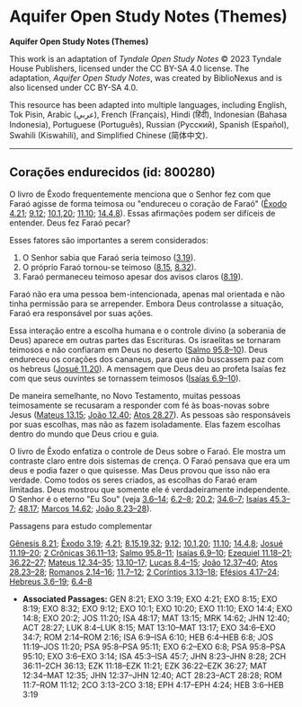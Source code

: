 # Aquifer Open Study Notes (Themes)

**Aquifer Open Study Notes (Themes)**

This work is an adaptation of *Tyndale Open Study Notes* © 2023 Tyndale House Publishers, licensed under the CC BY\-SA 4\.0 license. The adaptation, *Aquifer Open Study Notes*, was created by BiblioNexus and is also licensed under CC BY\-SA 4\.0\.

This resource has been adapted into multiple languages, including English, Tok Pisin, Arabic (عربي), French (Français), Hindi (हिंदी), Indonesian (Bahasa Indonesia), Portuguese (Português), Russian (Русский), Spanish (Español), Swahili (Kiswahili), and Simplified Chinese (简体中文).



--------------------------------

## Corações endurecidos (id: 800280)

O livro de Êxodo frequentemente menciona que o Senhor fez com que Faraó agisse de forma teimosa ou "endureceu o coração de Faraó" ([Êxodo 4\.21](https://ref.ly/Exod4:21); [9\.12](https://ref.ly/Exod9:12); [10\.1](https://ref.ly/Exod10:1),[20](https://ref.ly/Exod10:20); [11\.10](https://ref.ly/Exod11:10); [14\.4](https://ref.ly/Exod14:4),[8](https://ref.ly/Exod14:8)). Essas afirmações podem ser difíceis de entender. Deus fez Faraó pecar?

Esses fatores são importantes a serem considerados:

1. O Senhor sabia que Faraó seria teimoso ([3\.19](https://ref.ly/Exod3:19)).
2. O próprio Faraó tornou\-se teimoso ([8\.15](https://ref.ly/Exod8:15), [8\.32](https://ref.ly/Exod8:32)).
3. Faraó permaneceu teimoso apesar dos avisos claros ([8\.19](https://ref.ly/Exod8:19)).

Faraó não era uma pessoa bem\-intencionada, apenas mal orientada e não tinha permissão para se arrepender. Embora Deus controlasse a situação, Faraó era responsável por suas ações.

Essa interação entre a escolha humana e o controle divino (a soberania de Deus) aparece em outras partes das Escrituras. Os israelitas se tornaram teimosos e não confiaram em Deus no deserto ([Salmo 95\.8–10](https://ref.ly/Ps95:8-Ps95:10)). Deus endureceu os corações dos cananeus, para que não buscassem paz com os hebreus ([Josué 11\.20](https://ref.ly/Josh11:20)). A mensagem que Deus deu ao profeta Isaías fez com que seus ouvintes se tornassem teimosos ([Isaías 6\.9–10](https://ref.ly/Isa6:9-Isa6:10)).

De maneira semelhante, no Novo Testamento, muitas pessoas teimosamente se recusaram a responder com fé às boas\-novas sobre Jesus ([Mateus 13\.15](https://ref.ly/Matt13:15); [João 12\.40](https://ref.ly/John12:40); [Atos 28\.27](https://ref.ly/Acts28:27)). As pessoas são responsáveis por suas escolhas, mas não as fazem isoladamente. Elas fazem escolhas dentro do mundo que Deus criou e guia.

O livro de Êxodo enfatiza o controle de Deus sobre o Faraó. Ele mostra um contraste claro entre dois sistemas de crença. O Faraó pensava que era um deus e podia fazer o que quisesse. Mas Deus provou que isso não era verdade. Como todos os seres criados, as escolhas do Faraó eram limitadas. Deus mostrou que somente ele é verdadeiramente independente. O Senhor é o eterno "Eu Sou" (veja [3\.6–14](https://ref.ly/Exod3:6-Exod3:14); [6\.2–8](https://ref.ly/Exod6:2-Exod6:8); [20\.2](https://ref.ly/Exod20:2); [34\.6–7](https://ref.ly/Exod34:6-Exod34:7); [Isaías 45\.3–7](https://ref.ly/Isa45:3-Isa45:7); [48\.17](https://ref.ly/Isa48:17); [Marcos 14\.62](https://ref.ly/Mark14:62); [João 8\.23–28](https://ref.ly/John8:23-John8:28)).

Passagens para estudo complementar

[Gênesis 8\.21](https://ref.ly/Gen8:21); [Êxodo 3\.19](https://ref.ly/Exod3:19); [4\.21](https://ref.ly/Exod4:21); [8\.15](https://ref.ly/Exod8:15),[19](https://ref.ly/Exod8:19),[32](https://ref.ly/Exod8:32); [9\.12](https://ref.ly/Exod9:12); [10\.1](https://ref.ly/Exod10:1),[20](https://ref.ly/Exod10:20); [11\.10](https://ref.ly/Exod11:10); [14\.4](https://ref.ly/Exod14:4),[8](https://ref.ly/Exod14:8); [Josué 11\.19–20](https://ref.ly/Josh11:19-Josh11:20); [2 Crônicas 36\.11–13](https://ref.ly/2Chr36:11-2Chr36:13); [Salmo 95\.8–11](https://ref.ly/Ps95:8-Ps95:11); [Isaías 6\.9–10](https://ref.ly/Isa6:9-Isa6:10); [Ezequiel 11\.18–21](https://ref.ly/Ezek11:18-Ezek11:21); [36\.22–27](https://ref.ly/Ezek36:22-Ezek36:27); [Mateus 12\.34–35](https://ref.ly/Matt12:34-Matt12:35); [13\.10–17](https://ref.ly/Matt13:10-Matt13:17); [Lucas 8\.4–15](https://ref.ly/Luke8:4-Luke8:15); [João 12\.37–40](https://ref.ly/John12:37-John12:40); [Atos 28\.23–28](https://ref.ly/Acts28:23-Acts28:28); [Romanos 2\.14–16](https://ref.ly/Rom2:14-Rom2:16); [11\.7–12](https://ref.ly/Rom11:7-Rom11:12); [2 Coríntios 3\.13–18](https://ref.ly/2Cor3:13-2Cor3:18); [Efésios 4\.17–24](https://ref.ly/Eph4:17-Eph4:24); [Hebreus 3\.6–19](https://ref.ly/Heb3:6-Heb3:19); [6\.4–8](https://ref.ly/Heb6:4-Heb6:8)

* **Associated Passages:** GEN 8:21; EXO 3:19; EXO 4:21; EXO 8:15; EXO 8:19; EXO 8:32; EXO 9:12; EXO 10:1; EXO 10:20; EXO 11:10; EXO 14:4; EXO 14:8; EXO 20:2; JOS 11:20; ISA 48:17; MAT 13:15; MRK 14:62; JHN 12:40; ACT 28:27; LUK 8:4–LUK 8:15; MAT 13:10–MAT 13:17; EXO 34:6–EXO 34:7; ROM 2:14–ROM 2:16; ISA 6:9–ISA 6:10; HEB 6:4–HEB 6:8; JOS 11:19–JOS 11:20; PSA 95:8–PSA 95:11; EXO 6:2–EXO 6:8; PSA 95:8–PSA 95:10; EXO 3:6–EXO 3:14; ISA 45:3–ISA 45:7; JHN 8:23–JHN 8:28; 2CH 36:11–2CH 36:13; EZK 11:18–EZK 11:21; EZK 36:22–EZK 36:27; MAT 12:34–MAT 12:35; JHN 12:37–JHN 12:40; ACT 28:23–ACT 28:28; ROM 11:7–ROM 11:12; 2CO 3:13–2CO 3:18; EPH 4:17–EPH 4:24; HEB 3:6–HEB 3:19


